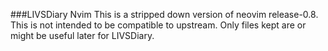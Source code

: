 ###LIVSDiary Nvim
This is a stripped down version of neovim release-0.8. This is not intended to be
compatible to upstream. Only files kept are or might be useful later for LIVSDiary.
